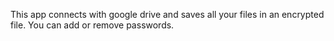 This app connects with google drive and saves all your files in an encrypted file.
You can add or remove passwords.

